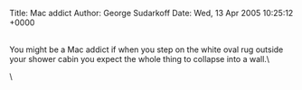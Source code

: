 Title: Mac addict
Author: George Sudarkoff
Date: Wed, 13 Apr 2005 10:25:12 +0000

\
You might be a Mac addict if when you step on the white oval rug outside
your shower cabin you expect the whole thing to collapse into a wall.\

\

